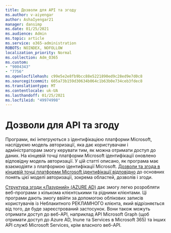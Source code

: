 ```yaml
---
title: Дозволи для API та згоду
ms.author: v-aiyengar
author: AshaIyengar21
manager: dansimp
ms.date: 01/25/2021
ms.audience: Admin
ms.topic: article
ms.service: o365-administration
ROBOTS: NOINDEX, NOFOLLOW
localization_priority: Normal
ms.collection: Adm_O365
ms.custom:
- "9004343"
- "7756"
ms.openlocfilehash: c99e5e2e8fb9bcc88e5221890ed9c28ed9e7d0c8
ms.sourcegitcommit: 605a73b159d30634b064c1b63b0e734ceb3fdec8
ms.translationtype: MT
ms.contentlocale: uk-UA
ms.lasthandoff: 01/25/2021
ms.locfileid: "49974998"
---
```

# <a name="api-permissions-and-consent"></a>Дозволи для API та згоду

Програми, які інтегруються з ідентифікацією платформи Microsoft, наслідуємо модель авторизації, яка дає користувачам і адміністраторам змогу керувати тим, як можна отримати доступ до даних. На кінцевій точці платформи Microsoft ідентифікації оновлено відповідну модель авторизації. У цій статті описано, як програма має взаємодіяти з платформою ідентифікації Microsoft. [Дозволи та згода в кінцевій точці платформи Microsoft ідентифікації відповідно](https://docs.microsoft.com/azure/active-directory/develop/v2-permissions-and-consent) до основних понять цієї моделі авторизації, зокрема областей, дозволів і згоди.

[Структура згоди «Лазурний» (AZURE AD)](https://docs.microsoft.com/azure/active-directory/develop/consent-framework) дає змогу легко розробляти веб-програми з кількома клієнтськими та рідними клієнтами. Ці програми дають змогу ввійти за допомогою облікових записів користувачів із Неблакитного РЕКЛАМНОГО клієнта, який відрізняється від того, де буде зареєстрований застосунок. Вони також можуть отримати доступ до веб-API, наприклад API Microsoft Graph (щоб отримати доступ до Azure AD, Inune та Services в Microsoft 365) та інших API служб Microsoft Services, крім власного веб-API.

